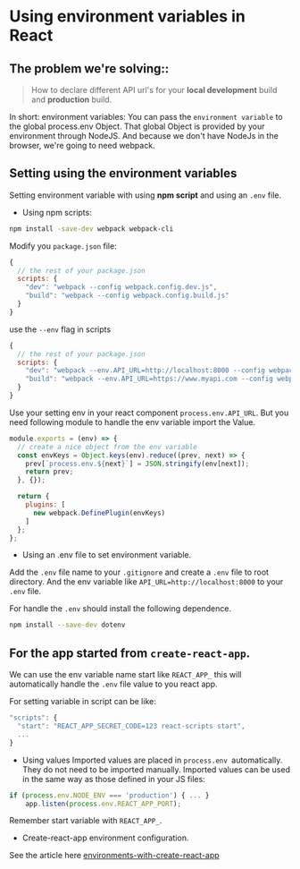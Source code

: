# Using environment variables in React 

## The problem we're solving::

> How to declare different API url's for your **local development** build and **production** build.

In short: environment variables:
You can pass the `environment variable` to the global process.env Object. 
That global Object is provided by your environment through NodeJS. And because we
don't have NodeJs in the browser, we're going to need webpack.

## Setting using the environment variables

Setting environment variable with using **npm script** and using an `.env` file.
* Using npm scripts:
```bash
npm install -save-dev webpack webpack-cli
```
Modify you `package.json` file:
```javascript
{
  // the rest of your package.json
  scripts: {
    "dev": "webpack --config webpack.config.dev.js",
    "build": "webpack --config webpack.config.build.js"
  }
}
```
use the `--env` flag in scripts
```javascript
{
  // the rest of your package.json
  scripts: {
    "dev": "webpack --env.API_URL=http://localhost:8000 --config webpack.config.dev.js",
    "build": "webpack --env.API_URL=https://www.myapi.com --config webpack.config.build.js"
  }
}
```
Use your setting env in your react component `process.env.API_URL`.
But you need following module to handle the env variable import the Value.
```javascript
module.exports = (env) => {
  // create a nice object from the env variable
  const envKeys = Object.keys(env).reduce((prev, next) => {
    prev[`process.env.${next}`] = JSON.stringify(env[next]);
    return prev;
  }, {});

  return {
    plugins: [
      new webpack.DefinePlugin(envKeys)
    ]
  };
};
```
* Using an .env file to set environment variable.

Add the `.env` file name to your `.gitignore` and create a `.env` file to root directory. And the env variable like `API_URL=http://localhost:8000` to your `.env` file.

For handle the `.env` should install the following dependence. 
```bash
npm install --save-dev dotenv
```

## For the app started from `create-react-app`.

We can use the env variable name start like `REACT_APP_` this will automatically handle the `.env` file value to you react app.

For setting variable in script can be like:
```javascript
"scripts": {
  "start": "REACT_APP_SECRET_CODE=123 react-scripts start",
  ...
}
```

* Using values
Imported values are placed in `process.env `automatically. 
They do not need to be imported manually. Imported values can be used in the same way as those defined in your JS files:
```javascript
if (process.env.NODE_ENV === 'production') { ... }
    app.listen(process.env.REACT_APP_PORT);
```
Remember start variable with `REACT_APP_`.

* Create-react-app environment configuration.

See the article here [environments-with-create-react-app](https://medium.com/@tacomanator/environments-with-create-react-app-7b645312c09d)